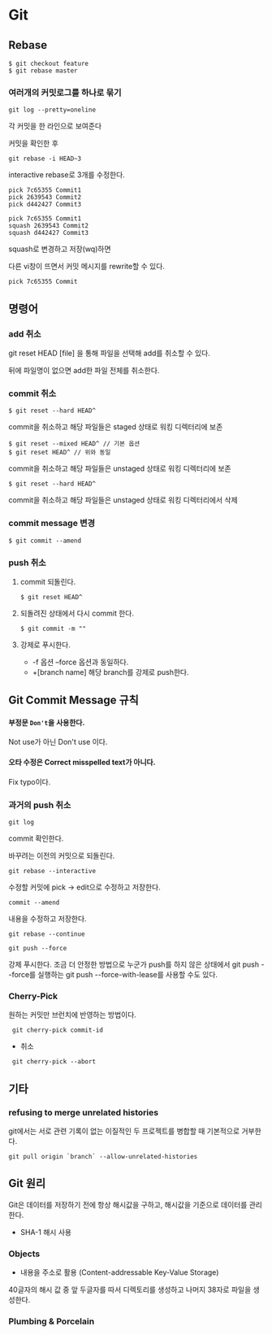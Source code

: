 

# Git

## Rebase

```shell
$ git checkout feature
$ git rebase master
```


### 여러개의 커밋로그를 하나로 묶기

```
git log --pretty=oneline
```
각 커밋을 한 라인으로 보여준다

커밋을 확인한 후 

```
git rebase -i HEAD~3
```
interactive rebase로 3개를 수정한다. 

```
pick 7c65355 Commit1
pick 2639543 Commit2
pick d442427 Commit3
```

```
pick 7c65355 Commit1
squash 2639543 Commit2
squash d442427 Commit3
```
squash로 변경하고 저장(wq)하면 

다른 vi창이 뜨면서 커밋 메시지를 rewrite할 수 있다. 

```
pick 7c65355 Commit
```





## 명령어

### add 취소

git reset HEAD [file] 을 통해 파일을 선택해 add를 취소할 수 있다. 

뒤에 파일명이 없으면 add한 파일 전체를 취소한다.



### commit 취소

```shell
$ git reset --hard HEAD^
```

commit을 취소하고 해당 파일들은 staged 상태로 워킹 디렉터리에 보존

```shell
$ git reset --mixed HEAD^ // 기본 옵션
$ git reset HEAD^ // 위와 동일
```

commit을 취소하고 해당 파일들은 unstaged 상태로 워킹 디렉터리에 보존

```shell
$ git reset --hard HEAD^
```

commit을 취소하고 해당 파일들은 unstaged 상태로 워킹 디렉터리에서 삭제



### commit message 변경

```shell
$ git commit --amend
```



### push 취소

1. commit 되돌린다. 

   ```shell
   $ git reset HEAD^
   ```

2. 되돌려진 상태에서 다시 commit 한다.

   ```shell
   $ git commit -m ""
   ```

3. 강제로 푸시한다. 

   -  -f 옵션
     –force 옵션과 동일하다.
   -  +[branch name]
     해당 branch를 강제로 push한다.
     

## Git Commit Message 규칙

#### 부정문 `Don't`을 사용한다. 

Not use가 아닌 Don't use 이다.

#### 오타 수정은  Correct misspelled text가 아니다.

Fix typo이다. 


### 과거의 push 취소 
```
git log
```
commit 확인한다. 

바꾸려는 이전의 커밋으로 되돌린다. 

```
git rebase --interactive 
```

수정할 커밋에 pick -> edit으로 수정하고 저장한다.

```
commit --amend
```
내용을 수정하고 저장한다. 

```
git rebase --continue
```

```
git push --force
```
강제 푸시한다. 조금 더 안정한 방법으로 누군가 push를 하지 않은 상태에서 
git push --force를 실행하는 git push --force-with-lease를 사용할 수도 있다. 


### Cherry-Pick

원하는 커밋만 브런치에 반영하는 방법이다. 

~~~git
 git cherry-pick commit-id
~~~

- 취소

~~~git
 git cherry-pick --abort
~~~



## 기타

### refusing to merge unrelated histories

git에서는 서로 관련 기록이 없는 이질적인 두 프로젝트를 병합할 때 기본적으로 거부한다. 

```shell
git pull origin `branch` --allow-unrelated-histories
```




## Git 원리 

Git은 데이터를 저장하기 전에 항상 해시값을 구하고, 해시값을 기준으로 데이터를 관리한다. 

- SHA-1 해시 사용


### Objects

- 내용을 주소로 활용 (Content-addressable Key-Value Storage)

40글자의 해시 값 중 앞 두글자를 따서 디렉토리를 생성하고 나머지 38자로 파일을 생성한다.


### Plumbing & Porcelain










